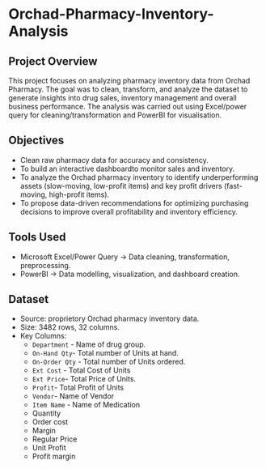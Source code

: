 # Orchad-Pharmacy-Inventory-Analysis

## Project Overview
This project focuses on analyzing pharmacy inventory data from Orchad Pharmacy.
The goal was to clean, transform, and analyze the dataset to generate insights into drug sales, inventory management and overall business performance.
The analysis was carried out using Excel/power query for cleaning/transformation and PowerBI for visualisation.

## Objectives
- Clean raw pharmacy data for accuracy and consistency.
- To build an interactive dashboardto monitor sales and inventory.
- To analyze the Orchad pharmacy inventory to identify underperforming assets (slow-moving, low-profit 
items) and key profit drivers (fast-moving, high-profit items).
- To propose data-driven recommendations for optimizing purchasing decisions 
to improve overall profitability and inventory efficiency.

## Tools Used
- Microsoft Excel/Power Query -> Data cleaning, transformation, preprocessing.
- PowerBI -> Data modelling, visualization, and dashboard creation.

## Dataset
- Source: proprietory Orchad pharmacy inventory data.
- Size: 3482 rows, 32 columns.
- Key Columns:
     - `Department` - Name of drug group.
     - `On-Hand Qty`- Total number of Units at hand.
     - `On-Order Qty` - Total number of Units ordered.
     - `Ext Cost` - Total Cost of Units
     - `Ext Price`- Total Price of Units.
     - `Profit`- Total Profit of Units
     - `Vendor`- Name of Vendor
     - `Item Name` - Name of Medication
     - Quantity
     - Order cost
     - Margin
     - Regular Price
     - Unit Profit
     - Profit margin
